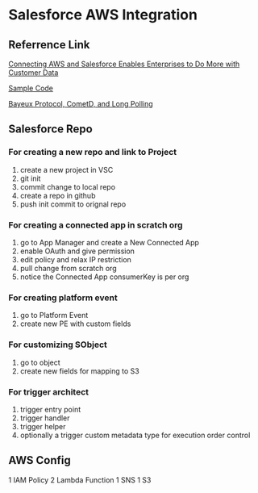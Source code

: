 # Salesforce AWS Integration

## Referrence Link

[Connecting AWS and Salesforce Enables Enterprises to Do More with Customer Data](s3-us-west-2.amazonaws.com/awssfdcintegrationcode/PDF+version+of+CommentedSource_license.pdf)

[Sample Code](https://s3-us-west-2.amazonaws.com/awssfdcintegrationcode/PDF+version+of+CommentedSource_license.pdf)

[Bayeux Protocol, CometD, and Long Polling](https://developer.salesforce.com/docs/atlas.en-us.api_streaming.meta/api_streaming/BayeauxProtocolAndCometD.htm)

## Salesforce Repo

### For creating a new repo and link to Project

1. create a new project in VSC
2. git init
3. commit change to local repo
4. create a repo in github
5. push init commit to orignal repo

### For creating a connected app in scratch org

1. go to App Manager and create a New Connected App
2. enable OAuth and give permission
3. edit policy and relax IP restriction
4. pull change from scratch org
5. notice the Connected App consumerKey is per org

### For creating platform event

1. go to Platform Event
2. create new PE with custom fields

### For customizing SObject

1. go to object
2. create new fields for mapping to S3

### For trigger architect

1. trigger entry point
2. trigger handler
3. trigger helper
4. optionally a trigger custom metadata type for execution order control

## AWS Config

1 IAM Policy
2 Lambda Function
1 SNS
1 S3
